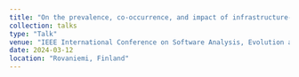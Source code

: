 ```yaml
---
title: "On the prevalence, co-occurrence, and impact of infrastructure-as-code smells"
collection: talks
type: "Talk"
venue: "IEEE International Conference on Software Analysis, Evolution and Reengineering (SANER)"
date: 2024-03-12
location: "Rovaniemi, Finland"
---
```

